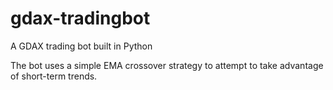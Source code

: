# gdax-tradingbot
A GDAX trading bot built in Python

The bot uses a simple EMA crossover strategy to attempt to take advantage of short-term trends.


